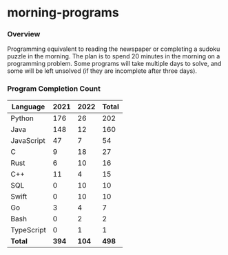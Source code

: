 # morning-programs

### Overview

Programming equivalent to reading the newspaper or completing a sudoku puzzle in the morning.  The plan is to spend 20 
minutes in the morning on a programming problem.  Some programs will take multiple days to solve, and some will be left 
unsolved (if they are incomplete after three days).

### Program Completion Count

| Language     | 2021    | 2022    | Total   |
|--------------|---------|---------|---------|
| Python       | 176     | 26      | 202     |
| Java         | 148     | 12      | 160     |
| JavaScript   | 47      | 7       | 54      |
| C            | 9       | 18      | 27      |
| Rust         | 6       | 10      | 16      |
| C++          | 11      | 4       | 15      |
| SQL          | 0       | 10      | 10      |
| Swift        | 0       | 10      | 10      |
| Go           | 3       | 4       | 7       |
| Bash         | 0       | 2       | 2       |
| TypeScript   | 0       | 1       | 1       |
| **Total**    | **394** | **104** | **498** |
